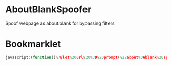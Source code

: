 # AboutBlankSpoofer
Spoof webpage as about:blank for bypassing filters
# Bookmarklet
```javascript
javascript:(function()%7Blet%20url%20%3D%20prompt(%22about%3Ablank%20spoofer%20%7C%20what%20website%20do%20you%20want%20to%20spoof%22)%3B%0A%0Awin%20%3D%20window.open()%3B%0Awin.document.body.style.margin%20%3D%20'0'%3B%0Awin.document.body.style.height%20%3D%20'100vh'%3B%0Avar%20iframe%20%3D%20win.document.createElement('iframe')%3B%0Aiframe.style.border%20%3D%20'none'%3B%0Aiframe.style.width%20%3D%20'100%25'%3B%0Aiframe.style.height%20%3D%20'100%25'%3B%0Aiframe.style.margin%20%3D%20'0'%3B%0Aiframe.src%20%3D%20url%3B%0Awin.document.body.appendChild(iframe)%3B%7D)()%3B
```
